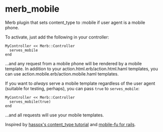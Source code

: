 merb\_mobile
===========

Merb plugin that sets content_type to :mobile if user agent is a mobile phone.

To activate, just add the following in your controller:

    MyController << Merb::Controller
      serves_mobile
    end

...and any request from a mobile phone will be rendered by a mobile template. In
addition to your action.html.erb/action.html.haml templates, you can use
action.mobile.erb/action.mobile.haml templates.

If you want to *always* serve a mobile template regardless of the user agent (suitable for testing, perhaps), you can pass `true` to `serves_mobile`:

    MyController << Merb::Controller
      serves_mobile(true)
    end

...and all requests will use your mobile templates.

Inspired by [hassox's content_type tutorial](http://merbunity.com/tutorials/9) and [mobile-fu for rails](http://www.intridea.com/2008/7/21/mobilize-your-rails-application-with-mobile-fu).
